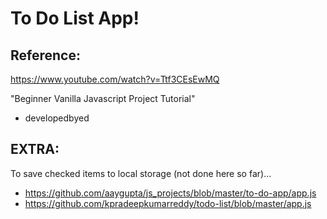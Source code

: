 # To Do List App!

## Reference:
https://www.youtube.com/watch?v=Ttf3CEsEwMQ

"Beginner Vanilla Javascript Project Tutorial"

- developedbyed

## EXTRA:
To save checked items to local storage (not done here so far)...
- https://github.com/aaygupta/js_projects/blob/master/to-do-app/app.js
- https://github.com/kpradeepkumarreddy/todo-list/blob/master/app.js